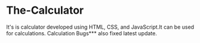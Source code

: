 # The-Calculator

It's is calculator developed using HTML, CSS, and JavaScript.It can be used for calculations.
Calculation Bugs*** also fixed latest update.